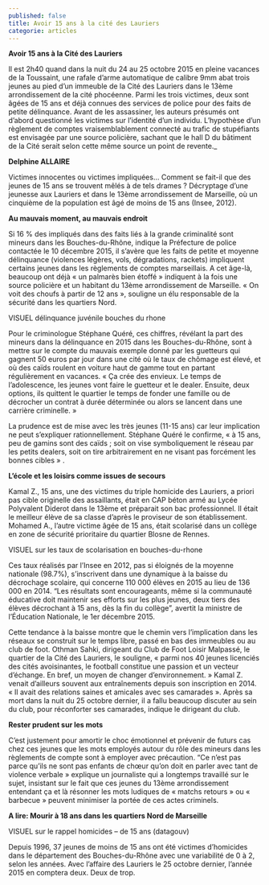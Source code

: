 ```yaml
---
published: false
title: Avoir 15 ans à la cité des Lauriers
categorie: articles
---
```


**Avoir 15 ans à la Cité des Lauriers**

Il est 2h40 quand dans la nuit du 24 au 25 octobre 2015 en pleine vacances de la Toussaint, une rafale d’arme automatique de calibre 9mm abat trois jeunes au pied d’un immeuble de la Cité des Lauriers dans le 13ème arrondissement de la cité phocéenne.
Parmi les trois victimes, deux sont âgées de 15 ans et déjà connues des services de police pour des faits de petite délinquance. Avant de les assassiner, les auteurs présumés ont d’abord questionné les victimes sur l’identité d’un individu. L’hypothèse d’un règlement de comptes vraisemblablement connecté au trafic de stupéfiants est envisagée par une source policière, sachant que le hall D du bâtiment de la Cité serait selon cette même source un point de revente._
 
**Delphine ALLAIRE**
 
Victimes innocentes ou victimes impliquées... Comment se fait-il que des jeunes de 15 ans se trouvent mêlés à de tels drames ? Décryptage d’une jeunesse aux Lauriers et dans le 13ème arrondissement de Marseille, où un cinquième de la population est âgé de moins de 15 ans (Insee, 2012).
 
**Au mauvais moment, au mauvais endroit**
 
Si 16 % des impliqués dans des faits liés à la grande criminalité sont mineurs dans les Bouches-du-Rhône, indique la Préfecture de police contactée le 10 décembre 2015, il s’avère que les faits de petite et moyenne délinquance (violences légères, vols, dégradations, rackets) impliquent certains jeunes dans les règlements de comptes marseillais. A cet âge-là, beaucoup ont déjà « un palmarès bien étoffé »  indiquent à la fois une source policière et un habitant du 13ème arrondissement de Marseille. « On voit des choufs à partir de 12 ans », souligne un élu responsable de la sécurité dans les quartiers Nord.
 
VISUEL délinquance juvénile bouches du rhone
 
Pour le criminologue Stéphane Quéré, ces chiffres, révélant la part des mineurs dans la délinquance en 2015 dans les Bouches-du-Rhône, sont à mettre sur le compte du mauvais exemple donné par les guetteurs qui gagnent 50 euros par jour dans une cité où le taux de chômage est élevé, et où des caïds roulent en voiture haut de gamme tout en partant régulièrement en vacances. « Ça crée des envieux. Le temps de l’adolescence, les jeunes vont faire le guetteur et le dealer. Ensuite, deux options, ils quittent le quartier le temps de fonder une famille ou de décrocher un contrat à durée déterminée ou alors se lancent dans une carrière criminelle. » 
 
La prudence est de mise avec les très jeunes (11-15 ans) car leur implication ne peut s’expliquer rationnellement. Stéphane Quéré le confirme, « à 15 ans, peu de gamins sont des caïds ; soit on vise symboliquement le réseau par les petits dealers, soit on tire arbitrairement en ne visant pas forcément les bonnes cibles » .
 
**L’école et les loisirs comme issues de secours**
 
Kamal Z., 15 ans, une des victimes du triple homicide des Lauriers, a priori pas cible originelle des assaillants, était en CAP béton armé au Lycée Polyvalent Diderot dans le 13ème et préparait son bac professionnel. Il était le meilleur élève de sa classe d’après le proviseur de son établissement. Mohamed A., l’autre victime âgée de 15 ans, était scolarisé dans un collège en zone de sécurité prioritaire du quartier Blosne de Rennes.
 
VISUEL sur les taux de scolarisation en bouches-du-rhone
 
Ces taux réalisés par l’Insee en 2012, pas si éloignés de la moyenne nationale (98.7%), s’inscrivent dans une dynamique à la baisse du décrochage scolaire, qui  concerne 110 000 élèves en 2015 au lieu de 136 000 en 2014. “Les résultats sont encourageants, même si la communauté éducative doit maintenir ses efforts sur les plus jeunes, deux tiers des élèves décrochant à 15 ans, dès la fin du collège”, avertit la ministre de l’Éducation Nationale, le 1er décembre 2015.

Cette tendance à la baisse montre que le chemin vers l’implication dans les réseaux se construit sur le temps libre, passé en bas des immeubles ou au club de foot. Othman Sahki, dirigeant du Club de Foot Loisir Malpassé, le quartier de la Cité des Lauriers, le souligne, « parmi nos 40 jeunes licenciés des cités avoisinantes, le football constitue une passion et un vecteur d’échange. En bref, un moyen de changer d’environnement. »
Kamal Z. venait d’ailleurs souvent aux entraînements depuis son inscription en 2014. « Il avait des relations saines et amicales avec ses camarades ». Après sa mort dans la nuit du 25 octobre dernier, il a fallu beaucoup discuter au sein du club, pour réconforter ses camarades, indique le dirigeant du club.
 
**Rester prudent sur les mots**
 
C’est justement pour amortir le choc émotionnel et prévenir de futurs cas chez ces jeunes que les mots employés autour du rôle des mineurs dans les règlements de compte sont à employer avec précaution. “Ce n’est pas parce qu’ils ne sont pas enfants de chœur qu’on doit en parler avec tant de violence verbale » explique un journaliste qui a longtemps travaillé sur le sujet, insistant sur le fait que ces jeunes du 13ème arrondissement entendant ça et là résonner les mots ludiques de « matchs retours » ou « barbecue » peuvent minimiser la portée de ces actes criminels.

**A lire: Mourir à 18 ans dans les quartiers Nord de Marseille**

VISUEL sur le rappel homicides – de 15 ans (datagouv)
 
Depuis 1996, 37 jeunes de moins de 15 ans ont été victimes d’homicides dans le département des Bouches-du-Rhône avec une variabilité de 0 à 2, selon les années. Avec l’affaire des Lauriers le 25 octobre dernier, l’année 2015 en comptera deux. Deux de trop.